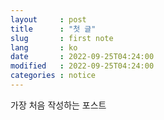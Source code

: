 ```yaml
---
layout     : post
title      : "첫 글"
slug       : first note
lang       : ko
date       : 2022-09-25T04:24:00
modified   : 2022-09-25T04:24:00
categories : notice
---
```



가장 처음 작성하는 포스트

